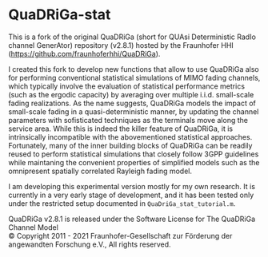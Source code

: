 # QuaDRiGa-stat

This is a fork of the original QuaDRiGa (short for QUAsi Deterministic RadIo channel GenerAtor) repository (v2.8.1) hosted by the Fraunhofer HHI (https://github.com/fraunhoferhhi/QuaDRiGa). 

I created this fork to develop new functions that allow to use QuaDRiGa also for performing conventional statistical simulations of MIMO fading channels, which typically involve the evaluation of 
statistical performance metrics (such as the ergodic capacity) by averaging over multiple i.i.d. small-scale fading realizations. As the name suggests, QuaDRiGa models the impact of small-scale 
fading in a quasi-deterministic manner, by updating the channel parameters with sofisticated techniques as the terminals move along the service area. While this is indeed the killer feature of 
QuaDRiGa, it is intrinsically incompatible with the abovementioned statistical approaches. Fortunately, many of the inner building blocks of QuaDRiGa can be readily reused to perform statistical simulations 
that closely follow 3GPP guidelines while maintaning the convenient properties of simplified models such as the omnipresent spatially correlated Rayleigh fading model.

I am developing this experimental version mostly for my own research. It is currently in a very early stage of development, and it has been tested only under the restricted setup documented in `QuaDriGa_stat_tutorial.m`. 

QuaDRiGa v2.8.1 is released under the
Software License for The QuaDRiGa Channel Model  
© Copyright 2011 - 2021 Fraunhofer-Gesellschaft zur Förderung der angewandten Forschung e.V., All rights reserved.

